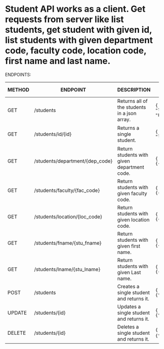 # Student API works as a client. Get requests from server like list students, get student with given id, list students with given department code, faculty code, location code, first name and last name. 

ENDPOINTS:

| METHOD 	| ENDPOINT     	| DESCRIPTION                                 	| Example success result                                                                                                                                                                  	| Example error result                       	| Body parameters                    	|
|--------	|--------------	|---------------------------------------------	|-----------------------------------------------------------------------------------------------------------------------------------------------------------------------------------------	|--------------------------------------------	|------------------------------------	|
| GET    	| /students     	| Returns all of the students in a json array. 	| `{ "message": "OK.", "result": [{"stu_id": "stud5","stu_fname": "Németh","stu_lname": "Ákos","dep_code": "d1","fac_code": "Fac_6","loc_code": "loc1","marriage_status": "divorced","address": null},{"stu_id": "stud323","stu_fname": "Puteáni-Holl","stu_lname": "Júlia","dep_code": "d1","fac_code": "Fac_6","loc_code": "loc1","marriage_status": null,"address": null},] }`    	| -          	| -                                  	|
| GET    	| /students/id/{id} 	| Returns a single student.                    	| `{ "message": "OK.", "result": { {"stu_id": "stud5","stu_fname": "Németh","stu_lname": "Ákos","dep_code": "d1","fac_code": "Fac_6","loc_code": "loc1","marriage_status": "divorced","address": null}`  	| `{"error": "Not Found","message": "No student with given Id"}` 	| -                                  	|
| GET   	| /students/department/{dep_code}     	| Return students with given department code.     	| `{ "message": "OK.", "result:"{{"stu_id":"stud5","stu_fname":"Németh","stu_lname":"Ákos","dep_code":"d1","fac_code":"Fac_6","loc_code":"loc1","marriage_status":"divorced","address":null},..}`        	|  `{"error": "Not Found","message": "No student with given Department"}` | -	|
| GET   	| /students/faculty/{fac_code}     	| Return students with given faculty code.     	| `{ "message": "OK.", "result:"{{"stu_id":"stud5","stu_fname":"Németh","stu_lname":"Ákos","dep_code":"d1","fac_code":"Fac_6","loc_code":"loc1","marriage_status":"divorced","address":null},..}`        	|  `{"error": "Not Found","message": "No student with given Faculty"}` | -	|
| GET   	| /students/location/{loc_code}     	| Return students with given location code.     	| `{ "message": "OK.", "result:"{{"stu_id":"stud5","stu_fname":"Németh","stu_lname":"Ákos","dep_code":"d1","fac_code":"Fac_6","loc_code":"loc1","marriage_status":"divorced","address":null},..}`        	|  `{"error": "Not Found","message": "No student with given Location"}` | -	|
| GET   	| /students/fname/{stu_fname}     	| Return students with given first name.     	| `{ "message": "OK.", "result:"{{"stu_id":"stud5","stu_fname":"Németh","stu_lname":"Ákos","dep_code":"d1","fac_code":"Fac_6","loc_code":"loc1","marriage_status":"divorced","address":null},..}`        	|  `{"error": "Not Found","message": "No student with given First name"}` | -	|
| GET   	| /students/lname/{stu_lname}     	| Return students with given Last name.     	| `{ "message": "OK.", "result:"{{"stu_id":"stud5","stu_fname":"Németh","stu_lname":"Ákos","dep_code":"d1","fac_code":"Fac_6","loc_code":"loc1","marriage_status":"divorced","address":null},..}`        	|  `{"error": "Not Found","message": "No student with given Last name"}` | -	|
| POST   	| /students     	| Creates a single student and returns it.     	| `{ "message": "OK", "result": {"stu_id":"stud5","stu_fname":"Németh","stu_lname":"Ákos","dep_code":"d1","fac_code":"Fac_6","loc_code":"loc1","marriage_status":"divorced","address":null}`        	| `{ "error": "Unathorized."}`          	| STU_ID, STU_FNAME, STU_LNAME, DEP_CODE,FAC_CODE,LOC_CODE,MARRIAGE_STATUS,ADDRESS 	|
| UPDATE 	| /students/{id} 	| Updates a single student and returns it.     	| `{ "message": "OK", "result": {"stu_id":"stud5","stu_fname":"Németh","stu_lname":"Ákos","dep_code":"d1","fac_code":"Fac_6","loc_code":"loc1","marriage_status":"divorced","address":null}` 	| `{ "error": "Unathorized. "}`         	|  STU_ID, STU_FNAME, STU_LNAME, DEP_CODE,FAC_CODE,LOC_CODE,MARRIAGE_STATUS,ADDRESS 	|
| DELETE 	| /students/{id} 	| Deletes a single student and returns it.     	| `{ "message": "OK.", "result": {"stu_id":"stud5","stu_fname":"Németh","stu_lname":"Ákos","dep_code":"d1","fac_code":"Fac_6","loc_code":"loc1","marriage_status":"divorced","address":null}`}`      	| `{ "error": "Unathorized."}`          	|                                    	|

